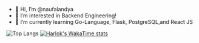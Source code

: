 - 👋 Hi, I’m @naufalandya
- 👀 I’m interested in Backend Engineering!
- 🌱 I’m currently learning Go-Language, Flask, PostgreSQL,and React JS
  
<!---
naufalandya/naufalandya is a ✨ special ✨ repository because its `README.md` (this file) appears on your GitHub profile.
You can click the Preview link to take a look at your changes.
--->

![Top Langs](https://github-readme-stats.vercel.app/api/top-langs/?username=naufalandya&layout=compact)
[![Harlok's WakaTime stats](https://github-readme-stats.vercel.app/api/wakatime?username=naufalandya)](https://github.com/anuraghazra/github-readme-stats)
